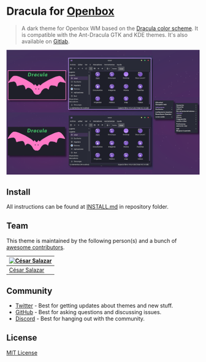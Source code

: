 # Dracula for [Openbox](http://openbox.org/wiki/Main_Page)

> A dark theme for Openbox WM based on the [Dracula color scheme](https://draculatheme.com). It is compatible with the Ant-Dracula GTK and KDE themes. It's also available on [Gitlab](https://gitlab.com/the-zero885/dracula-for-openbox).

![Openbox theme](./screenshot.png)

## Install

All instructions can be found at [INSTALL.md](./INSTALL.md) in repository folder.

## Team

This theme is maintained by the following person(s) and a bunch of [awesome contributors](https://github.com/dracula/openbox/graphs/contributors).

| [![César Salazar](https://avatars0.githubusercontent.com/u/64677777?s=70)](https://github.com/the-zero885) |
| ---------------------------------------------------------------------------------------------------------- |
| [César Salazar](https://github.com/the-zero885)                                                            |

## Community

- [Twitter](https://twitter.com/draculatheme) - Best for getting updates about themes and new stuff.
- [GitHub](https://github.com/dracula/dracula-theme/discussions) - Best for asking questions and discussing issues.
- [Discord](https://draculatheme.com/discord-invite) - Best for hanging out with the community.

## License

[MIT License](./LICENSE)
